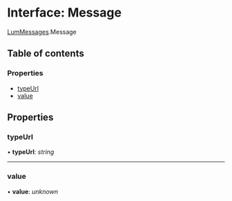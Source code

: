 # Interface: Message

[LumMessages](../modules/lummessages.md).Message

## Table of contents

### Properties

- [typeUrl](lummessages.message.md#typeurl)
- [value](lummessages.message.md#value)

## Properties

### typeUrl

• **typeUrl**: *string*

___

### value

• **value**: *unknown*
